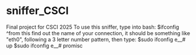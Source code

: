 # sniffer_CSCI
Final project for CSCI 2025
To use this sniffer, type into bash:
$ifconfig
^from this find out the name of your connection, it should be something like "eth0", following a 3 letter number pattern, then type:
$sudo ifconfig e__# up
$sudo ifconfig e__# promisc

